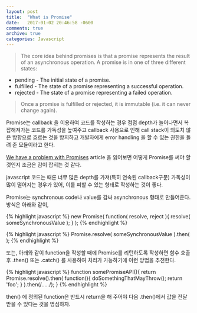 ```yaml
---
layout: post
title:  "What is Promise"
date:   2017-01-02 20:46:58 -0600
comments: true
archive: true
categories: Javascript
---
```


> The core idea behind promises is that a promise represents the result of an asynchronous operation. A promise is in one of three different states:
>
 * pending - The initial state of a promise.
 * fulfilled - The state of a promise representing a successful operation.
 * rejected - The state of a promise representing a failed operation.
>
> Once a promise is fulfilled or rejected, it is immutable \(i.e. it can never change again\).

Promise는 callback 을 이용하여 코드를 작성하는 경우 점점 depth가 늘어나면서 복잡해져가는 코드를 가독성을 높여주고 callback 사용으로 인해 call stack이 의도치 않은 방향으로 흐르는 것을 방지하고 개발자에게 error handling 을 할 수 있는 권한을 돌려 준 모듈이라고 한다.

[We have a problem with Promises][We-have-a-problem-with-Promises] article 을 읽어보면 어떻게 Promise를 써야 할 것인지 조금은 감이 잡히는 것 같다.

javascript 코드는 때론 너무 많은 depth를 가져(특히 연속된 callback구문) 가독성이 많이 떨어지는 경우가 있어, 이를 피할 수 있는 형태로 작성하는 것이 좋다.

Promise는 synchronous code나 value를 감싸 asynchronous 형태로 만들어준다. 방식은 아래와 같이,

{% highlight javascript %}
new Promise( function( resolve, reject ){
  resolve( someSynchronousValue );
} );
{% endhighlight %}

{% highlight javascript %}
Promise.resolve( someSynchronousValue ).then( );
{% endhighlight %}

또는, 아래와 같이 function을 작성할 때에 Promise를 리턴하도록 작성하면 함수 호출 후 .then\(\) 또는 .catch\(\) 를 사용하여 처리가 가능하기에 이런 방법을 추천한다.

{% highlight javascript %}
function somePromiseAPI(){
  return Promise.resolve().then( function(){
    doSomethingThatMayThrow();
    return 'foo';
  } ).then(/*.....*/);
}
{% endhighlight %}

then() 에 정의된 function은 반드시 return을 해 주어야 다음 .then()에서 값을 전달 받을 수 있다는 것을 명심하자.

[We-have-a-problem-with-Promises]: https://pouchdb.com/2015/05/18/we-have-a-problem-with-promises.html?utm_source=javascriptweekly&utm_medium=email
